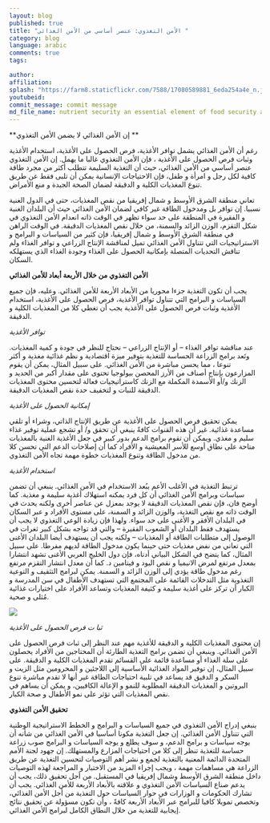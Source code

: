 ```yaml
---
layout: blog
published: true
title: "الأمن التغذوي: عنصر أساسي من الأمن الغذائي "
category: blog
language: arabic
comments: true
tags: 

author: 
affiliation: 
splash: "https://farm8.staticflickr.com/7588/17080589881_6eda254a4e_n.jpg"
youtubeid: 
commit_message: commit message
md_file_name: nutrient security an essential element of food security arabic
---
```

**إن الأمن الغذائي لا يضمن  الأمن التغذوي **

رغم أن الأمن الغذائي يشمل توافر الأغذية، فرص الحصول على الأغذية، استخدام الأغذية وثبات فرص الحصول على الأغذية ، فإن الأمن التغذوي غالبا ما يهمل.  إن الأمن التغذوي عنصر أساسي من الأمن الغذائي، حيث أن التغذية السليمة تتطلب أكثر من مجرد طاقة كافية لكل رجل و امرأة و طفل، فإن الاحتياجات الإنسانية يمكن أن تلبى فقط عن طريق تنوع المغذيات الكلية و الدقيقة لضمان الصحة الجيدة و منع الأمراض. 

تعاني منطقة الشرق الأوسط و شمال إفريقيا من  نقص المغذيات، حتى في الدول الغنية نسبيا.  إن توافر بل ومدخول الطاقة غير كافي لضمان الأمن الغذائي حيث أن البلدان الغنية و الفقيرة في المنطقة على حد سواء تظهر في  الوقت ذاته انعدام الأمن التغذوي في شكل التقزم، الوزن الزائد والسمنة، من خلال نقص المغذيات الدقيقة.  في الوقت الراهن في منطقة الشرق الأوسط و شمال إفريقيا، فإن كثير من السياسات و البرامج و الاستراتيجيات التي تتناول الأمن الغذائي تميل لمناقشة الإنتاج الزراعي و توافر الغذاء ولم تناقش التحديات المتصلة بإمكانية الحصول على الغذاء وجودة الغذاء الذي يستهلكه السكان. 

**الأمن التغذوي من خلال الأربعة أبعاد للأمن الغذائي** 

يجب أن تكون التغذية  جزءا محوريا من الأبعاد الأربعة للأمن الغذائي. وعليه، فإن جميع السياسات و البرامج التي تتناول توافر الأغذية، فرص الحصول على الأغذية، استخدام الأغذية وثبات فرص الحصول على الأغذية يجب أن تغطي  كلا من المغذيات الكلية و الدقيقة. 

_توافر الأغذية_ 

عند مناقشة توافر الغذاء – أو الإنتاج الزراعي – نحتاج للنظر في جودة  و كمية المغذيات.  وتَعد برامج الزراعة الحساسة للتغذية  بتوفير ميزة اقتصادية و نظم غذائية مغذية و أكثر تنوعا ، مما يحسن مباشرة من الأمن الغذائي. على سبيل المثال، يمكن أن يقوم المزارعون بإنتاج أصناف من  الأرز  المحصن بيولوجيا تحتوى على مقدار أكبر من الحديد و الزنك و/أو الأسمدة المكملة مع الزنك كاستراتيجيات فعالة لتحسين محتوى المغذيات الدقيقة للنبات و لتخفيف حدة نقص المغذيات الدقيقة. 

_إمكانية الحصول على الأغذية_ 

يمكن تحقيق فرص الحصول على الأغذية عن طريق الإنتاج الذاتي، وشراء أو تلقي مساعدة غذائية. غير أن هذه القنوات كافةً ينبغي  أن تحقق و/ أو تشجع عملية توفير غذاء سليم و مغذي.  ويمكن أن تقوم برامج الدعم  بدور كبير في جعل الأغذية الغنية بالمغذيات متاحة على نطاق أوسع  للأسر المعيشية و الأفراد كما أن إصلاحات الدعم التي تحسن كلا من مدخول الطاقة وتنوع المغذيات خطوة مهمة تجاه الأمن التغذوي.


_استخدام الأغذية_ 

ترتبط التغذية في الأغلب الأعم ببُعد الاستخدام  في الأمن الغذائي.  ينبغي أن تضمن سياسات وبرامج الأمن الغذائي  أن كل فرد يمكنه استهلاك أغذية سليمة و مغذية.  كما أوضح فان، فإن نقص المغذيات الدقيقة لا يوجد بمعزل عن عناصر أخرى ولكنه يحدث في الوقت ذاته  مع  نقص التغذية، والوزن الزائد و السمنة، على مستوى الأفراد و عبر السكان في البلدان الأفقر و الأغنى على حد سواء.  ولهذا فإن زيادة الوعي التغذوي لا يجب أن يستهدف فقط البلدان أو الشعوب الفقيرة – والتي قد تواجه بشكل كبير ثغرات في الوصول إلى متطلبات الطاقة أو المغذيات – ولكنه يجب أن يستهدف أيضا البلدان الأغنى التي تعاني من نفض مغذيات حتى حينما يكون مدخول الطاقة لديهم مفرطا.  على سبيل المثال، كما يتضح في الشكل البياني أدناه، فإن دول الخليج العربي الأغنى تشهد انتشارا بمعدل مرتفع لمرض الانيميا و نقص اليود و فيتامين د.  كما أن معدل انتشار التقزم مرتفع رغم مدخول طاقة يؤدي إلى الوزن الزائد و السمنة.  يمكن لبرامج التثقيف و التوعية التغذوية مثل التدخلات القائمة على المجتمع التي تستهدف الأطفال في سن المدرسة و الكبار أن تركز على أغذية سليمة و كثيفة المغذيات وتساعد الأفراد على اختيارات غذائية مُثلى و صحية.


![](https://farm8.staticflickr.com/7612/16461204933_5cdc81e042_z.jpg)



_ثبا ت فرص الحصول على الأغذية_

إن محتوى المغذيات الكلية و الدقيقة للأغذية  مهم عند النظر إلى ثبات فرص الحصول على الأمن الغذائي.  وينبغي أن تضمن برامج التغذية الطارئة أن المحتاجين من الأفراد يحصلون على سلة الغذاء أو مساعدة  قائمة على القسائم تقدم  المغذيات الكلية و الدقيقة.  على سبيل المثال، إن توفير المواد الغذائية الأساسية  إلى اللاجئين و المحرومين مثل الزيت و السكر   و الدقيق  قد يساعد في تلبية احتياجات الطاقة غير أنها لا تقدم مباشرة  تنوع  البروتين و المغذيات الدقيقة المطلوبة  للنمو  و الإعالة الكافيين، و يمكن أن يساهم في نقص المغذيات  التي تؤثر على نمو الأطفال و صحة الكبار.  

**تحقيق الأمن التغذوي**

ينبغي  إدراج الأمن التغذوي في جميع السياسات و البرامج و الخطط الاستراتيجية  الوطنية التي تتناول الأمن الغذائي.  إن جعل التغذية مكونا أساسيا في الأمن الغذائي من شأنه أن يوجه سياسات و برامج الدعم، و سوف يطلع و يوجه السياسات و البرامج صوب زراعة حساسة للتغذية  تنظر إلى كلا من احتياجات المزارع  والمستهلك.  إن جهود لجنة الأمم المتحدة الدائمة المعنية بالتغذية  لجمع و نشر أهم التوصيات لتحسين التغذية عن طريق الزراعة  هي مساهمات  مهمة ، ويجب  إجراء المزيد من الاختبار و المراجعة لهذه التوصيات  داخل منطقة الشرق الأوسط وشمال إفريقيا في المستقبل.  من أجل تحقيق ذلك،  يجب أن يدعم صناع السياسات الأمن التغذوي و علاقته  بالأبعاد الأربعة للأمن الغذائي.  يجب أن تشارك الحكومات و الوزارات  في حوار السياسات حول التغذية من أجل الأمن الغذائي، وتخصص تمويلا كافيا للبرامج عبر الأبعاد الأربعة كافةً ، وأن  تكون مسؤولة عن تحقيق نتائج إيجابية للتغذية من خلال النطاق الكامل لبرامج الأمن الغذائي.